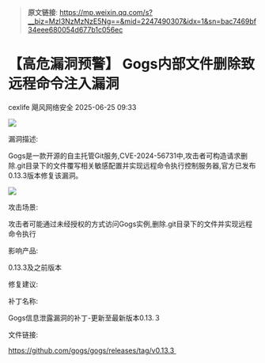 > **原文链接**: https://mp.weixin.qq.com/s?__biz=MzI3NzMzNzE5Ng==&mid=2247490307&idx=1&sn=bac7469bf34eee680054d677b1c056ec

#  【高危漏洞预警】 Gogs内部文件删除致远程命令注入漏洞  
cexlife  飓风网络安全   2025-06-25 09:33  
  
![](https://mmbiz.qpic.cn/mmbiz_png/ibhQpAia4xu02iaHZvNNicsjd4dA2lUPfzfMa7KFMyCEb0XnJybgFeg7libUj4ibuOR1BDAOyX5p7munIZ7IHXH9ejkA/640?wx_fmt=png&from=appmsg "")  
  
漏洞描述:  
  
Gogs是一款开源的自主托管Git服务,CVE-2024-56731中,攻击者可构造请求删除.git目录下的文件覆写相关敏感配置并实现远程命令执行控制服务器,官方已发布0.13.3版本修复该漏洞。  
  
![](https://mmbiz.qpic.cn/mmbiz_png/ibhQpAia4xu02iaHZvNNicsjd4dA2lUPfzfMKfYHe7rCTEZicBzGYPkaPz45mojG3BX7eQhfJ7v75G7zSfYlbuVCNbg/640?wx_fmt=png&from=appmsg "")  
  
攻击场景:  
  
攻击者可能通过未经授权的方式访问Gogs实例,删除.git目录下的文件并实现远程命令执行  
  
影响产品:  
  
0.13.3及之前版本   
  
修复建议:  
  
补丁名称:  
  
Gоɡѕ信息泄露漏洞的补丁-更新至最新版本0.13.３  
  
文件链接:  
  
https://github.com/gogs/gogs/releases/tag/v0.13.3   
  
  
  
  
  
